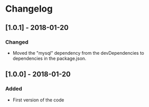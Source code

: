 # Changelog

## [1.0.1] - 2018-01-20
### Changed

- Moved the "mysql" dependency from the devDependencies to dependencies in the package.json.

## [1.0.0] - 2018-01-20
### Added

- First version of the code